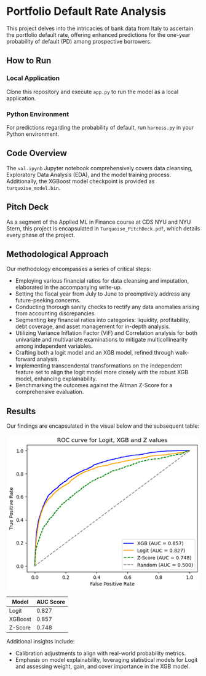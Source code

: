 # Portfolio Default Rate Analysis

This project delves into the intricacies of bank data from Italy to ascertain the portfolio default rate, offering enhanced predictions for the one-year probability of default (PD) among prospective borrowers.

## How to Run

### Local Application
Clone this repository and execute `app.py` to run the model as a local application.

### Python Environment
For predictions regarding the probability of default, run `harness.py` in your Python environment.

## Code Overview

The `val.ipynb` Jupyter notebook comprehensively covers data cleansing, Exploratory Data Analysis (EDA), and the model training process. Additionally, the XGBoost model checkpoint is provided as `turquoise_model.bin`.

## Pitch Deck

As a segment of the Applied ML in Finance course at CDS NYU and NYU Stern, this project is encapsulated in `Turquoise_PitchDeck.pdf`, which details every phase of the project.

## Methodological Approach

Our methodology encompasses a series of critical steps:

- Employing various financial ratios for data cleansing and imputation, elaborated in the accompanying write-up.
- Setting the fiscal year from July to June to preemptively address any future-peeking concerns.
- Conducting thorough sanity checks to rectify any data anomalies arising from accounting discrepancies.
- Segmenting key financial ratios into categories: liquidity, profitability, debt coverage, and asset management for in-depth analysis.
- Utilizing Variance Inflation Factor (ViF) and Correlation analysis for both univariate and multivariate examinations to mitigate multicollinearity among independent variables.
- Crafting both a logit model and an XGB model, refined through walk-forward analysis.
- Implementing transcendental transformations on the independent feature set to align the logit model more closely with the robust XGB model, enhancing explainability.
- Benchmarking the outcomes against the Altman Z-Score for a comprehensive evaluation.

## Results

Our findings are encapsulated in the visual below and the subsequent table:

![AUC Scores](AUC_Scores.png)

| Model   | AUC Score |
|---------|-----------|
| Logit   | 0.827     |
| XGBoost | 0.857     |
| Z-Score | 0.748     |

Additional insights include:

- Calibration adjustments to align with real-world probability metrics.
- Emphasis on model explainability, leveraging statistical models for Logit and assessing weight, gain, and cover importance in the XGB model.
